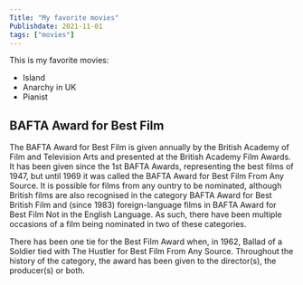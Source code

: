 ```yaml
---
Title: "My favorite movies"
Publishdate: 2021-11-01
tags: ["movies"]
---
```


This is my favorite movies:

- Island
- Anarchy in UK
- Pianist

## BAFTA Award for Best Film

The BAFTA Award for Best Film is given annually
by the British Academy of Film and Television Arts and
presented at the British Academy Film Awards. It has been
given since the 1st BAFTA Awards, representing the best films
of 1947, but until 1969 it was called the BAFTA Award for Best Film From Any Source. It is possible for films from any 
ountry to be nominated, although British films are also recognised in the category BAFTA Award for Best British Film and (since 1983) foreign-language
films in BAFTA Award for
Best Film Not in the English Language. As such,
there have been multiple occasions of a film being nominated in two of these categories.

There has been one tie for the Best Film Award when,
in 1962, Ballad of a Soldier tied with The Hustler for
Best Film From Any Source. Throughout the history of the category, the award has been given to the director(s), the producer(s) or both. 
